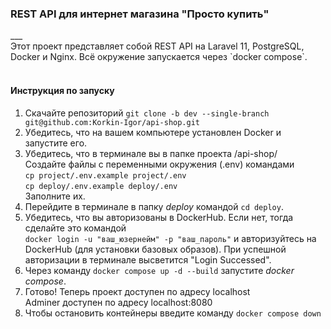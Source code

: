 <h3>REST API для интернет магазина "Просто купить"</h3>
___
<br>
Этот проект представляет собой REST API на Laravel 11, PostgreSQL, Docker и Nginx.  
Всё окружение запускается через `docker compose`.
<br><br>
<h4>Инструкция по запуску</h4>
<ol>
    <li>
        Скачайте репозиторий <code>git clone -b dev --single-branch git@github.com:Korkin-Igor/api-shop.git</code>
    </li>
    <li>
        Убедитесь, что на вашем компьютере установлен Docker и запустите его.
    </li>
    <li>
        Убедитесь, что в терминале вы в папке проекта /api-shop/ <br>
        Создайте файлы с переменными окружения (.env) командами <br>
        <code>cp project/.env.example project/.env</code> <br>
        <code>cp deploy/.env.example deploy/.env</code> <br>
        Заполните их.
    </li>
    <li>
        Перейдите в терминале в папку <i>deploy</i> командой <code>cd deploy</code>.
    </li>
    <li>
        Убедитесь, что вы авторизованы в DockerHub. Если нет, тогда сделайте это командой <br> <code>docker login -u "ваш_юзернейм" -p "ваш_пароль"</code> и 
        авторизуйтесь на DockerHub (для установки базовых образов). При успешной авторизации
        в терминале высветится "Login Successed".
    </li>
    <li>
        Через команду <code>docker compose up -d --build</code> запустите <i>docker compose</i>.
    </li>
    <li>
        Готово! Теперь проект доступен по адресу <a link="http://localhost">localhost</a> <br>
        Adminer доступен по адресу <a link="http://localhost:8080">localhost:8080</a>
    </li>
    <li>
        Чтобы остановить контейнеры введите команду <code>docker compose down</code>
    </li>
</ol>